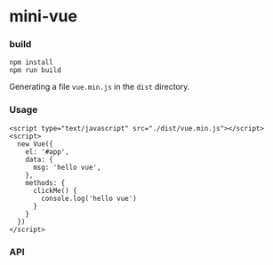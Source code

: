 # mini-vue

### build
```
npm install
npm run build
```
Generating a file ```vue.min.js``` in the ```dist``` directory.

### Usage
```
<script type="text/javascript" src="./dist/vue.min.js"></script>
<script>
  new Vue({
    el: '#app',
    data: {
      msg: 'hello vue',
    },
    methods: {
      clickMe() {
        console.log('hello vue')
      }
    }
  })
</script>
```
### API
